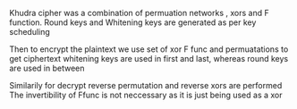Khudra cipher was a combination of permuation networks , xors and F function.
Round keys and Whitening keys are generated as per key scheduling

Then to encrypt the plaintext we use set of xor F func and permuatations to get ciphertext
whitening keys are used in first and last, whereas round keys are used in between

Similarily for decrypt reverse permutation and reverse xors are performed
The invertibility of Ffunc is not neccessary as it is just being used as a xor
